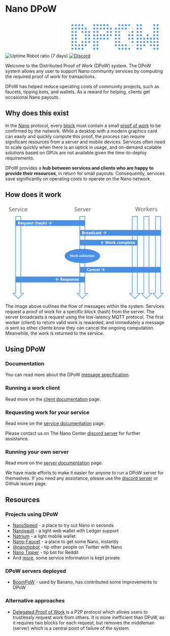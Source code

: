 # Nano DPoW

<img src="static/logo.png" align="right" width="320" alt="DPoW"/></p>

![Uptime Robot ratio (7 days)](https://img.shields.io/uptimerobot/ratio/7/m782968217-ac095ffc11ff71ab5c8c6472)
[![Discord](https://img.shields.io/badge/discord-join%20chat-blue.svg)](https://discord.nanocenter.org)

Welcome to the Distributed Proof of Work (DPoW) system. The DPoW system allows any user to support Nano community services by computing the required proof of work for transactions.

DPoW has helped reduce operating costs of community projects, such as faucets, tipping bots, and wallets. As a reward for helping, clients get occasional Nano payouts.

## Why does this exist

In the [Nano](https://nano.org) protocol, every [block](https://medium.com/nano-education/nano-how-2-blocks-and-lattices-c0ccd417bd5a) must contain a small [proof of work](https://medium.com/nano-education/nano-how-4-proof-of-work-474bf20fc7d) to be confirmed by the network. While a desktop with a modern graphics card can easily and quickly compute this proof, the process can require significant resources from a server and mobile devices. Services often need to scale quickly when there is an uptick in usage, and on-demand scalable solutions based on GPUs are not available given the time-to-deploy requirements.

DPoW provides a **hub between services and clients who are happy to provide their resources**, in return for small payouts. Consequently, services save significantly on operating costs to operate on the Nano network.

## How does it work

<img src="static/flow.png" align="center" width="500" alt="DPoW"/></p>

The image above outlines the flow of messages within the system. Services request a proof of work for a specific block (hash) from the server. The server broadcasts a request using the low-latency MQTT protocol. The first worker (client) to return valid work is rewarded, and immediately a message is sent so other clients know they can cancel the ongoing computation. Meanwhile, the work is returned to the service.

## Using DPoW

### Documentation

You can read more about the DPoW [message specification](docs/specification.md).

### Running a work client

Read more on the [client documentation](client/README.md) page.

### Requesting work for your service

Read more on the [service documentation](service/README.md) page.

Please contact us on The Nano Center [discord server](https://discord.nanocenter.org) for further assistance.

### Running your own server

Read more on the [server documentation](server/README.md) page.

We have made efforts to make it easier for anyone to run a DPoW server for themselves. If you need any assistance, please use the [discord server](https://discord.nanocenter.org) or Github issues page.

## Resources

### Projects using DPoW

- [NanoSpeed](http://nanospeed.live/) - a place to try out Nano in seconds
- [Nanovault](http://nanovault.io/) - a light web wallet with Ledger support
- [Natrium](http://natrium.io/) - a light mobile wallet
- [Nano-Faucet](http://nano-faucet.org/) - a place to get some Nano, instantly
- [@nanotipbot](http://nanotipbot.com/) - tip other people on Twitter with Nano
- [Nano Tipper](http://reddittipbot.com/) - tip bot for Reddit
- And [more](https://dpow.nanocenter.org/), some service information is kept private

### DPoW servers deployed

- [BoomPoW](https://bpow.banano.cc/) - used by Banano, has contributed some improvements to DPoW

### Alternative approaches

- [Delegated Proof of Work](https://anarkrypto.github.io/Delegated-Proof-of-Work/) is a P2P protocol which allows users to trustlessly request work from others. It is more inefficient than DPoW, as it requires two blocks for each request, but removes the middleman (server) which is a central point of failure of the system.
